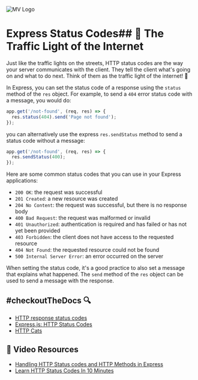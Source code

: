 ![MV Logo](/logo.jpg)

# Express Status Codes## 🚦 The Traffic Light of the Internet
Just like the traffic lights on the streets, HTTP status codes are the way your server communicates with the client. They tell the client what's going on and what to do next. Think of them as the traffic light of the internet! 🚦

In Express, you can set the status code of a response using the `status` method of the `res` object. For example, to send a `404` error status code with a message, you would do:

```js
app.get('/not-found', (req, res) => {
  res.status(404).send('Page not found');
});

```

you can alternatively use the express `res.sendStatus` method to send a status code without a message:

```js
app.get('/not-found', (req, res) => {
  res.sendStatus(400);
});

```

Here are some common status codes that you can use in your Express applications:

- `200 OK`: the request was successful
- `201 Created`: a new resource was created
- `204 No Content`: the request was successful, but there is no response body
- `400 Bad Request`: the request was malformed or invalid
- `401 Unauthorized`: authentication is required and has failed or has not yet been provided
- `403 Forbidden`: the client does not have access to the requested resource
- `404 Not Found`: the requested resource could not be found
- `500 Internal Server Error`: an error occurred on the server


When setting the status code, it's a good practice to also set a message that explains what happened. The `send` method of the `res` object can be used to send a message with the response.

## #checkoutTheDocs 🔍
- [HTTP response status codes](https://developer.mozilla.org/en-US/docs/Web/HTTP/Status)
- [Express.js: HTTP Status Codes](https://expressjs.com/en/api.html#res.status)
- [HTTP Cats](https://http.cat/)

## 🎥 Video Resources
- [Handling HTTP Status codes and HTTP Methods in Express](https://www.youtube.com/watch?v=wgWmYJAmJmU)
- [Learn HTTP Status Codes In 10 Minutes](https://www.youtube.com/watch?v=wJa5CTIFj7U)
